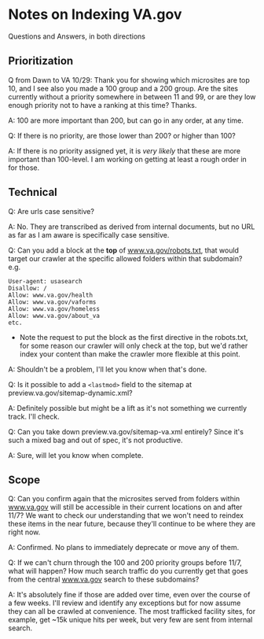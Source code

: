 # Notes on Indexing VA.gov
Questions and Answers, in both directions

## Prioritization

Q from Dawn to VA 10/29:
Thank you for showing which microsites are top 10, and I see also you made a 100 group and a 200 group. Are the sites currently without a priority somewhere in between 11 and 99, or are they low enough priority not to have a ranking at this time? Thanks.

A: 100 are more important than 200, but can go in any order, at any time.

Q: If there is no priority, are those lower than 200? or higher than 100?
  
A: If there is no priority assigned yet, it is _very likely_ that these are more important than 100-level. I am working on getting at least a rough order in for those.
  
## Technical  

Q: Are urls case sensitive?

A: No. They are transcribed as derived from internal documents, but no URL as far as I am aware is specifically case sensitive.

Q: Can you add a block at the **top** of www.va.gov/robots.txt, that would target our crawler at the specific allowed folders within that subdomain? e.g. 
```
User-agent: usasearch
Disallow: /
Allow: www.va.gov/health
Allow: www.va.gov/vaforms
Allow: www.va.gov/homeless
Allow: www.va.gov/about_va
etc.
```
* Note the request to put the block as the first directive in the robots.txt, for some reason our crawler will only check at the top, but we'd rather index your content than make the crawler more flexible at this point.

A: Shouldn't be a problem, I'll let you know when that's done.

Q: Is it possible to add a `<lastmod>` field to the sitemap at preview.va.gov/sitemap-dynamic.xml?

A: Definitely possible but might be a lift as it's not something we currently track. I'll check.

Q: Can you take down preview.va.gov/sitemap-va.xml entirely? Since it's such a mixed bag and out of spec, it's not productive.

A: Sure, will let you know when complete.

## Scope

Q: Can you confirm again that the microsites served from folders within www.va.gov will still be accessible in their current locations on and after 11/7? We want to check our understanding that we won't need to reindex these items in the near future, because they'll continue to be where they are right now.

A: Confirmed. No plans to immediately deprecate or move any of them.

Q: If we can't churn through the 100 and 200 priority groups before 11/7, what will happen? How much search traffic do you currently get that goes from the central www.va.gov search to these subdomains?

A: It's absolutely fine if those are added over time, even over the course of a few weeks. I'll review and identify any exceptions but for now assume they can all be crawled at convenience. The most trafficked facility sites, for example, get ~15k unique hits per week, but very few are sent from internal search.
